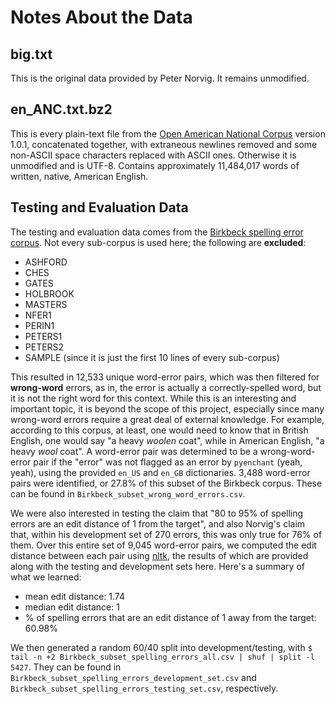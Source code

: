 # Notes About the Data

## big.txt

This is the original data provided by Peter Norvig.  It remains unmodified.

## en_ANC.txt.bz2

This is every plain-text file from the [Open American National Corpus](http://www.americannationalcorpus.org/oanc/index.html) version 1.0.1, concatenated together, with extraneous newlines removed and some non-ASCII space characters replaced with ASCII ones.  Otherwise it is unmodified and is UTF-8.  Contains approximately 11,484,017 words of written, native, American English.

## Testing and Evaluation Data

The testing and evaluation data comes from the [Birkbeck spelling error corpus](http://ota.ox.ac.uk/headers/0643.xml).  Not every sub-corpus is used here; the following are **excluded**:

* ASHFORD
* CHES
* GATES
* HOLBROOK
* MASTERS
* NFER1
* PERIN1
* PETERS1
* PETERS2
* SAMPLE (since it is just the first 10 lines of every sub-corpus)

This resulted in 12,533 unique word-error pairs, which was then filtered for **wrong-word** errors, as in, the error is actually a correctly-spelled word, but it is not the right word for this context.  While this is an interesting and important topic, it is beyond the scope of this project, especially since many wrong-word errors require a great deal of external knowledge.  For example, according to this corpus, at least, one would need to know that in British English, one would say "a heavy _woolen_ coat", while in American English, "a heavy _wool_ coat".  A word-error pair was determined to be a wrong-word-error pair if the "error" was not flagged as an error by ``pyenchant`` (yeah, yeah), using the provided `en_US` and `en_GB` dictionaries.  3,488 word-error pairs were identified, or 27.8% of this subset of the Birkbeck corpus.  These can be found in `Birkbeck_subset_wrong_word_errors.csv`.

We were also interested in testing the claim that "80 to 95% of spelling errors are an edit distance of 1 from the target", and also Norvig's claim that, within his development set of 270 errors, this was only true for 76% of them.  Over this entire set of 9,045 word-error pairs, we computed the edit distance between each pair using [nltk](http://www.nltk.org/api/nltk.metrics.html#nltk.metrics.distance.edit_distance), the results of which are provided along with the testing and development sets here.  Here's a summary of what we learned:

* mean edit distance: 1.74
* median edit distance: 1
* % of spelling errors that are an edit distance of 1 away from the target: 60.98%

We then generated a random 60/40 split into development/testing, with `$ tail -n +2 Birkbeck_subset_spelling_errors_all.csv | shuf | split -l 5427`.  They can be found in `Birkbeck_subset_spelling_errors_development_set.csv` and `Birkbeck_subset_spelling_errors_testing_set.csv`, respectively.
